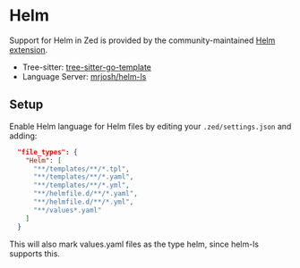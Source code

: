 # Helm

Support for Helm in Zed is provided by the community-maintained [Helm extension](https://github.com/cabrinha/helm.zed).

- Tree-sitter: [tree-sitter-go-template](https://github.com/ngalaiko/tree-sitter-go-template/tree/master)
- Language Server: [mrjosh/helm-ls](https://github.com/mrjosh/helm-ls)

## Setup

Enable Helm language for Helm files by editing your `.zed/settings.json` and adding:

```json [settings]
  "file_types": {
    "Helm": [
      "**/templates/**/*.tpl",
      "**/templates/**/*.yaml",
      "**/templates/**/*.yml",
      "**/helmfile.d/**/*.yaml",
      "**/helmfile.d/**/*.yml",
      "**/values*.yaml"
    ]
  }
```

This will also mark values.yaml files as the type helm, since helm-ls supports this.
